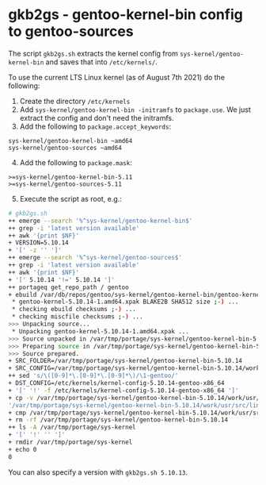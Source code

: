 # gkb2gs - gentoo-kernel-bin config to gentoo-sources

The script `gkb2gs.sh` extracts the kernel config from `sys-kernel/gentoo-kernel-bin` and saves that into `/etc/kernels/`.

To use the current LTS Linux kernel (as of August 7th 2021) do the following:

1. Create the directory `/etc/kernels`
2. Add `sys-kernel/gentoo-kernel-bin -initramfs` to `package.use`. We just extract the config and don't need the initramfs.
3. Add the following to `package.accept_keywords`:

```
sys-kernel/gentoo-kernel-bin ~amd64
sys-kernel/gentoo-sources ~amd64
```

4. Add the following to `package.mask`:

```
>=sys-kernel/gentoo-kernel-bin-5.11
>=sys-kernel/gentoo-sources-5.11
```

5. Execute the script as root, e.g.:

```bash
# gkb2gs.sh
++ emerge --search '%^sys-kernel/gentoo-kernel-bin$'
++ grep -i 'latest version available'
++ awk '{print $NF}'
+ VERSION=5.10.14
+ '[' -z '' ']'
++ emerge --search '%^sys-kernel/gentoo-sources$'
++ grep -i 'latest version available'
++ awk '{print $NF}'
+ '[' 5.10.14 '!=' 5.10.14 ']'
++ portageq get_repo_path / gentoo
+ ebuild /var/db/repos/gentoo/sys-kernel/gentoo-kernel-bin/gentoo-kernel-bin-5.10.14.ebuild clean prepare
 * gentoo-kernel-5.10.14-1.amd64.xpak BLAKE2B SHA512 size ;-) ...                                  [ ok ]
 * checking ebuild checksums ;-) ...                                                               [ ok ]
 * checking miscfile checksums ;-) ...                                                             [ ok ]
>>> Unpacking source...
 * Unpacking gentoo-kernel-5.10.14-1.amd64.xpak ...                                                [ ok ]
>>> Source unpacked in /var/tmp/portage/sys-kernel/gentoo-kernel-bin-5.10.14/work
>>> Preparing source in /var/tmp/portage/sys-kernel/gentoo-kernel-bin-5.10.14/work ...
>>> Source prepared.
+ SRC_FOLDER=/var/tmp/portage/sys-kernel/gentoo-kernel-bin-5.10.14
+ SRC_CONFIG=/var/tmp/portage/sys-kernel/gentoo-kernel-bin-5.10.14/work/usr/src/linux-5.10.14/.config
++ sed 's/\([0-9]*\.[0-9]*\.[0-9]*\)/\1-gentoo/'
+ DST_CONFIG=/etc/kernels/kernel-config-5.10.14-gentoo-x86_64
+ '[' '!' -f /etc/kernels/kernel-config-5.10.14-gentoo-x86_64 ']'
+ cp -v /var/tmp/portage/sys-kernel/gentoo-kernel-bin-5.10.14/work/usr/src/linux-5.10.14/.config /etc/kernels/kernel-config-5.10.14-gentoo-x86_64
'/var/tmp/portage/sys-kernel/gentoo-kernel-bin-5.10.14/work/usr/src/linux-5.10.14/.config' -> '/etc/kernels/kernel-config-5.10.14-gentoo-x86_64'
+ cmp /var/tmp/portage/sys-kernel/gentoo-kernel-bin-5.10.14/work/usr/src/linux-5.10.14/.config /etc/kernels/kernel-config-5.10.14-gentoo-x86_64
+ rm -rf /var/tmp/portage/sys-kernel/gentoo-kernel-bin-5.10.14
++ ls -A /var/tmp/portage/sys-kernel
+ '[' '!' '' ']'
+ rmdir /var/tmp/portage/sys-kernel
+ echo 0
0
```

You can also specify a version with `gkb2gs.sh 5.10.13`.
